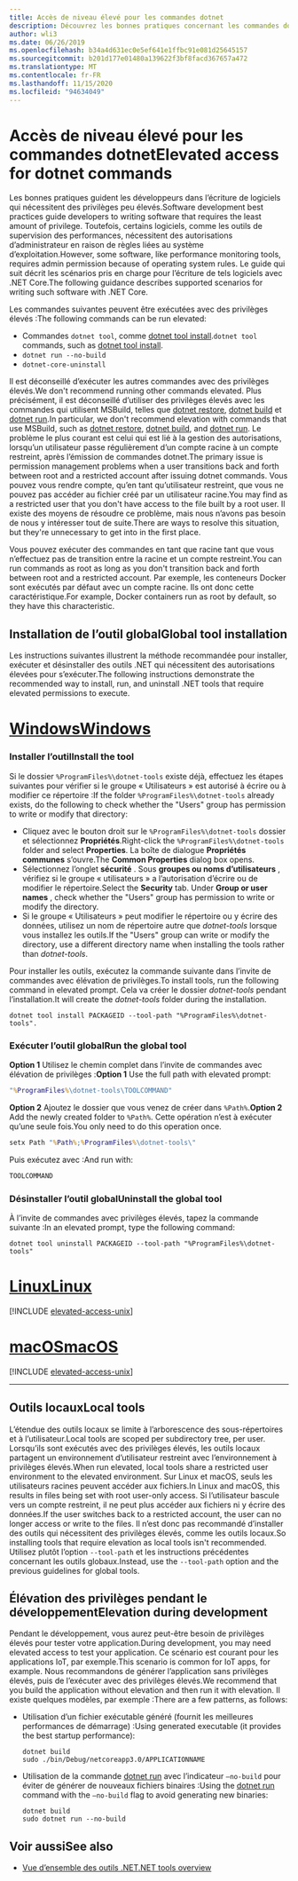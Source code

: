 ```yaml
---
title: Accès de niveau élevé pour les commandes dotnet
description: Découvrez les bonnes pratiques concernant les commandes dotnet qui nécessitent un accès de niveau élevé.
author: wli3
ms.date: 06/26/2019
ms.openlocfilehash: b34a4d631ec0e5ef641e1ffbc91e081d25645157
ms.sourcegitcommit: b201d177e01480a139622f3bf8facd367657a472
ms.translationtype: MT
ms.contentlocale: fr-FR
ms.lasthandoff: 11/15/2020
ms.locfileid: "94634049"
---
```

# <a name="elevated-access-for-dotnet-commands"></a><span data-ttu-id="7a1a0-103">Accès de niveau élevé pour les commandes dotnet</span><span class="sxs-lookup"><span data-stu-id="7a1a0-103">Elevated access for dotnet commands</span></span>

<span data-ttu-id="7a1a0-104">Les bonnes pratiques guident les développeurs dans l’écriture de logiciels qui nécessitent des privilèges peu élevés.</span><span class="sxs-lookup"><span data-stu-id="7a1a0-104">Software development best practices guide developers to writing software that requires the least amount of privilege.</span></span> <span data-ttu-id="7a1a0-105">Toutefois, certains logiciels, comme les outils de supervision des performances, nécessitent des autorisations d’administrateur en raison de règles liées au système d’exploitation.</span><span class="sxs-lookup"><span data-stu-id="7a1a0-105">However, some software, like performance monitoring tools, requires admin permission because of operating system rules.</span></span> <span data-ttu-id="7a1a0-106">Le guide qui suit décrit les scénarios pris en charge pour l’écriture de tels logiciels avec .NET Core.</span><span class="sxs-lookup"><span data-stu-id="7a1a0-106">The following guidance describes supported scenarios for writing such software with .NET Core.</span></span>

<span data-ttu-id="7a1a0-107">Les commandes suivantes peuvent être exécutées avec des privilèges élevés :</span><span class="sxs-lookup"><span data-stu-id="7a1a0-107">The following commands can be run elevated:</span></span>

- <span data-ttu-id="7a1a0-108">Commandes `dotnet tool`, comme [dotnet tool install](dotnet-tool-install.md).</span><span class="sxs-lookup"><span data-stu-id="7a1a0-108">`dotnet tool` commands, such as [dotnet tool install](dotnet-tool-install.md).</span></span>
- `dotnet run --no-build`
- `dotnet-core-uninstall`

<span data-ttu-id="7a1a0-109">Il est déconseillé d’exécuter les autres commandes avec des privilèges élevés.</span><span class="sxs-lookup"><span data-stu-id="7a1a0-109">We don't recommend running other commands elevated.</span></span> <span data-ttu-id="7a1a0-110">Plus précisément, il est déconseillé d’utiliser des privilèges élevés avec les commandes qui utilisent MSBuild, telles que [dotnet restore](dotnet-restore.md), [dotnet build](dotnet-build.md) et [dotnet run](dotnet-run.md).</span><span class="sxs-lookup"><span data-stu-id="7a1a0-110">In particular, we don't recommend elevation with commands that use MSBuild, such as [dotnet restore](dotnet-restore.md), [dotnet build](dotnet-build.md), and [dotnet run](dotnet-run.md).</span></span> <span data-ttu-id="7a1a0-111">Le problème le plus courant est celui qui est lié à la gestion des autorisations, lorsqu’un utilisateur passe régulièrement d’un compte racine à un compte restreint, après l’émission de commandes dotnet.</span><span class="sxs-lookup"><span data-stu-id="7a1a0-111">The primary issue is permission management problems when a user transitions back and forth between root and a restricted account after issuing dotnet commands.</span></span> <span data-ttu-id="7a1a0-112">Vous pouvez vous rendre compte, qu’en tant qu’utilisateur restreint, que vous ne pouvez pas accéder au fichier créé par un utilisateur racine.</span><span class="sxs-lookup"><span data-stu-id="7a1a0-112">You may find as a restricted user that you don't have access to the file built by a root user.</span></span> <span data-ttu-id="7a1a0-113">Il existe des moyens de résoudre ce problème, mais nous n’avons pas besoin de nous y intéresser tout de suite.</span><span class="sxs-lookup"><span data-stu-id="7a1a0-113">There are ways to resolve this situation, but they're unnecessary to get into in the first place.</span></span>

<span data-ttu-id="7a1a0-114">Vous pouvez exécuter des commandes en tant que racine tant que vous n’effectuez pas de transition entre la racine et un compte restreint.</span><span class="sxs-lookup"><span data-stu-id="7a1a0-114">You can run commands as root as long as you don't transition back and forth between root and a restricted account.</span></span> <span data-ttu-id="7a1a0-115">Par exemple, les conteneurs Docker sont exécutés par défaut avec un compte racine. Ils ont donc cette caractéristique.</span><span class="sxs-lookup"><span data-stu-id="7a1a0-115">For example, Docker containers run as root by default, so they have this characteristic.</span></span>

## <a name="global-tool-installation"></a><span data-ttu-id="7a1a0-116">Installation de l’outil global</span><span class="sxs-lookup"><span data-stu-id="7a1a0-116">Global tool installation</span></span>

<span data-ttu-id="7a1a0-117">Les instructions suivantes illustrent la méthode recommandée pour installer, exécuter et désinstaller des outils .NET qui nécessitent des autorisations élevées pour s’exécuter.</span><span class="sxs-lookup"><span data-stu-id="7a1a0-117">The following instructions demonstrate the recommended way to install, run, and uninstall .NET tools that require elevated permissions to execute.</span></span>

<!-- markdownlint-disable MD025 -->

# <a name="windows"></a>[<span data-ttu-id="7a1a0-118">Windows</span><span class="sxs-lookup"><span data-stu-id="7a1a0-118">Windows</span></span>](#tab/windows)

### <a name="install-the-tool"></a><span data-ttu-id="7a1a0-119">Installer l’outil</span><span class="sxs-lookup"><span data-stu-id="7a1a0-119">Install the tool</span></span>

<span data-ttu-id="7a1a0-120">Si le dossier `%ProgramFiles%\dotnet-tools` existe déjà, effectuez les étapes suivantes pour vérifier si le groupe « Utilisateurs » est autorisé à écrire ou à modifier ce répertoire :</span><span class="sxs-lookup"><span data-stu-id="7a1a0-120">If the folder `%ProgramFiles%\dotnet-tools` already exists, do the following to check whether the "Users" group has permission to write or modify that directory:</span></span>

- <span data-ttu-id="7a1a0-121">Cliquez avec le bouton droit sur le `%ProgramFiles%\dotnet-tools` dossier et sélectionnez **Propriétés**.</span><span class="sxs-lookup"><span data-stu-id="7a1a0-121">Right-click the `%ProgramFiles%\dotnet-tools` folder and select **Properties**.</span></span> <span data-ttu-id="7a1a0-122">La boîte de dialogue **Propriétés communes** s’ouvre.</span><span class="sxs-lookup"><span data-stu-id="7a1a0-122">The **Common Properties** dialog box opens.</span></span>
- <span data-ttu-id="7a1a0-123">Sélectionnez l’onglet **sécurité** . Sous **groupes ou noms d’utilisateurs** , vérifiez si le groupe « utilisateurs » a l’autorisation d’écrire ou de modifier le répertoire.</span><span class="sxs-lookup"><span data-stu-id="7a1a0-123">Select the **Security** tab. Under **Group or user names** , check whether the "Users" group has permission to write or modify the directory.</span></span>
- <span data-ttu-id="7a1a0-124">Si le groupe « Utilisateurs » peut modifier le répertoire ou y écrire des données, utilisez un nom de répertoire autre que *dotnet-tools* lorsque vous installez les outils.</span><span class="sxs-lookup"><span data-stu-id="7a1a0-124">If the "Users" group can write or modify the directory, use a different directory name when installing the tools rather than *dotnet-tools*.</span></span>

<span data-ttu-id="7a1a0-125">Pour installer les outils, exécutez la commande suivante dans l’invite de commandes avec élévation de privilèges.</span><span class="sxs-lookup"><span data-stu-id="7a1a0-125">To install tools, run the following command in elevated prompt.</span></span> <span data-ttu-id="7a1a0-126">Cela va créer le dossier *dotnet-tools* pendant l’installation.</span><span class="sxs-lookup"><span data-stu-id="7a1a0-126">It will create the *dotnet-tools* folder during the installation.</span></span>

```dotnetcli
dotnet tool install PACKAGEID --tool-path "%ProgramFiles%\dotnet-tools".
```

### <a name="run-the-global-tool"></a><span data-ttu-id="7a1a0-127">Exécuter l’outil global</span><span class="sxs-lookup"><span data-stu-id="7a1a0-127">Run the global tool</span></span>

<span data-ttu-id="7a1a0-128">**Option 1** Utilisez le chemin complet dans l’invite de commandes avec élévation de privilèges :</span><span class="sxs-lookup"><span data-stu-id="7a1a0-128">**Option 1** Use the full path with elevated prompt:</span></span>

```cmd
"%ProgramFiles%\dotnet-tools\TOOLCOMMAND"
```

<span data-ttu-id="7a1a0-129">**Option 2** Ajoutez le dossier que vous venez de créer dans `%Path%`.</span><span class="sxs-lookup"><span data-stu-id="7a1a0-129">**Option 2** Add the newly created folder to `%Path%`.</span></span> <span data-ttu-id="7a1a0-130">Cette opération n’est à exécuter qu’une seule fois.</span><span class="sxs-lookup"><span data-stu-id="7a1a0-130">You only need to do this operation once.</span></span>

```cmd
setx Path "%Path%;%ProgramFiles%\dotnet-tools\"
```

<span data-ttu-id="7a1a0-131">Puis exécutez avec :</span><span class="sxs-lookup"><span data-stu-id="7a1a0-131">And run with:</span></span>

```cmd
TOOLCOMMAND
```

### <a name="uninstall-the-global-tool"></a><span data-ttu-id="7a1a0-132">Désinstaller l’outil global</span><span class="sxs-lookup"><span data-stu-id="7a1a0-132">Uninstall the global tool</span></span>

<span data-ttu-id="7a1a0-133">À l’invite de commandes avec privilèges élevés, tapez la commande suivante :</span><span class="sxs-lookup"><span data-stu-id="7a1a0-133">In an elevated prompt, type the following command:</span></span>

```dotnetcli
dotnet tool uninstall PACKAGEID --tool-path "%ProgramFiles%\dotnet-tools"
```

# <a name="linux"></a>[<span data-ttu-id="7a1a0-134">Linux</span><span class="sxs-lookup"><span data-stu-id="7a1a0-134">Linux</span></span>](#tab/linux)

[!INCLUDE [elevated-access-unix](../../../includes/elevated-access-unix.md)]

# <a name="macos"></a>[<span data-ttu-id="7a1a0-135">macOS</span><span class="sxs-lookup"><span data-stu-id="7a1a0-135">macOS</span></span>](#tab/macos)

[!INCLUDE [elevated-access-unix](../../../includes/elevated-access-unix.md)]

---

## <a name="local-tools"></a><span data-ttu-id="7a1a0-136">Outils locaux</span><span class="sxs-lookup"><span data-stu-id="7a1a0-136">Local tools</span></span>

<span data-ttu-id="7a1a0-137">L’étendue des outils locaux se limite à l’arborescence des sous-répertoires et à l’utilisateur.</span><span class="sxs-lookup"><span data-stu-id="7a1a0-137">Local tools are scoped per subdirectory tree, per user.</span></span> <span data-ttu-id="7a1a0-138">Lorsqu’ils sont exécutés avec des privilèges élevés, les outils locaux partagent un environnement d’utilisateur restreint avec l’environnement à privilèges élevés.</span><span class="sxs-lookup"><span data-stu-id="7a1a0-138">When run elevated, local tools share a restricted user environment to the elevated environment.</span></span> <span data-ttu-id="7a1a0-139">Sur Linux et macOS, seuls les utilisateurs racines peuvent accéder aux fichiers.</span><span class="sxs-lookup"><span data-stu-id="7a1a0-139">In Linux and macOS, this results in files being set with root user-only access.</span></span> <span data-ttu-id="7a1a0-140">Si l’utilisateur bascule vers un compte restreint, il ne peut plus accéder aux fichiers ni y écrire des données.</span><span class="sxs-lookup"><span data-stu-id="7a1a0-140">If the user switches back to a restricted account, the user can no longer access or write to the files.</span></span> <span data-ttu-id="7a1a0-141">Il n’est donc pas recommandé d’installer des outils qui nécessitent des privilèges élevés, comme les outils locaux.</span><span class="sxs-lookup"><span data-stu-id="7a1a0-141">So installing tools that require elevation as local tools isn't recommended.</span></span> <span data-ttu-id="7a1a0-142">Utilisez plutôt l’option `--tool-path` et les instructions précédentes concernant les outils globaux.</span><span class="sxs-lookup"><span data-stu-id="7a1a0-142">Instead, use the `--tool-path` option and the previous guidelines for global tools.</span></span>

## <a name="elevation-during-development"></a><span data-ttu-id="7a1a0-143">Élévation des privilèges pendant le développement</span><span class="sxs-lookup"><span data-stu-id="7a1a0-143">Elevation during development</span></span>

<span data-ttu-id="7a1a0-144">Pendant le développement, vous aurez peut-être besoin de privilèges élevés pour tester votre application.</span><span class="sxs-lookup"><span data-stu-id="7a1a0-144">During development, you may need elevated access to test your application.</span></span> <span data-ttu-id="7a1a0-145">Ce scénario est courant pour les applications IoT, par exemple.</span><span class="sxs-lookup"><span data-stu-id="7a1a0-145">This scenario is common for IoT apps, for example.</span></span> <span data-ttu-id="7a1a0-146">Nous recommandons de générer l’application sans privilèges élevés, puis de l’exécuter avec des privilèges élevés.</span><span class="sxs-lookup"><span data-stu-id="7a1a0-146">We recommend that you build the application without elevation and then run it with elevation.</span></span> <span data-ttu-id="7a1a0-147">Il existe quelques modèles, par exemple :</span><span class="sxs-lookup"><span data-stu-id="7a1a0-147">There are a few patterns, as follows:</span></span>

- <span data-ttu-id="7a1a0-148">Utilisation d’un fichier exécutable généré (fournit les meilleures performances de démarrage) :</span><span class="sxs-lookup"><span data-stu-id="7a1a0-148">Using generated executable (it provides the best startup performance):</span></span>

   ```dotnetcli
   dotnet build
   sudo ./bin/Debug/netcoreapp3.0/APPLICATIONNAME
   ```

- <span data-ttu-id="7a1a0-149">Utilisation de la commande [dotnet run](dotnet-run.md) avec l’indicateur `—no-build` pour éviter de générer de nouveaux fichiers binaires :</span><span class="sxs-lookup"><span data-stu-id="7a1a0-149">Using the [dotnet run](dotnet-run.md) command with the `—no-build` flag to avoid generating new binaries:</span></span>

   ```dotnetcli
   dotnet build
   sudo dotnet run --no-build
   ```

## <a name="see-also"></a><span data-ttu-id="7a1a0-150">Voir aussi</span><span class="sxs-lookup"><span data-stu-id="7a1a0-150">See also</span></span>

- [<span data-ttu-id="7a1a0-151">Vue d’ensemble des outils .NET</span><span class="sxs-lookup"><span data-stu-id="7a1a0-151">.NET tools overview</span></span>](global-tools.md)
